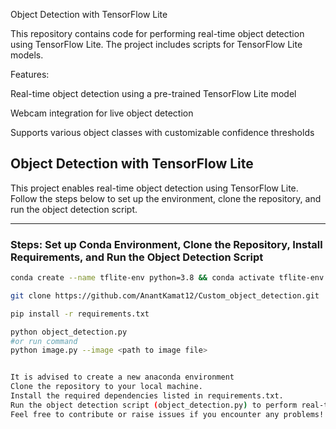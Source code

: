 


Object Detection with TensorFlow Lite

This repository contains code for performing real-time object detection using TensorFlow Lite. The project includes scripts for  TensorFlow Lite models.

Features:

Real-time object detection using a pre-trained TensorFlow Lite model

Webcam integration for live object detection

Supports various object classes with customizable confidence thresholds


## Object Detection with TensorFlow Lite

This project enables real-time object detection using TensorFlow Lite. Follow the steps below to set up the environment, clone the repository, and run the object detection script.

---

### Steps: Set up Conda Environment, Clone the Repository, Install Requirements, and Run the Object Detection Script

```bash
conda create --name tflite-env python=3.8 && conda activate tflite-env

git clone https://github.com/AnantKamat12/Custom_object_detection.git

pip install -r requirements.txt

python object_detection.py
#or run command 
python image.py --image <path to image file>


It is advised to create a new anaconda environment
Clone the repository to your local machine.
Install the required dependencies listed in requirements.txt.
Run the object detection script (object_detection.py) to perform real-time object detection using your webcam.
Feel free to contribute or raise issues if you encounter any problems!


